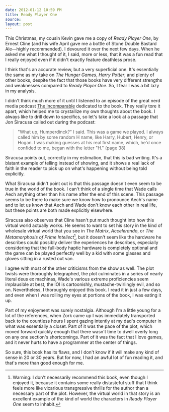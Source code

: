 ```yaml
---
date: 2012-01-12 10:59 PM
title: Ready Player One
source: 
layout: post
---
```


This Christmas, my cousin Kevin gave me a copy of *Ready Player One*, by
Ernest Cline (and his wife April gave me a bottle of Stone Double
Bastard Ale&mdash;highly recommended). I devoured it over the next few
days. When he asked me what I thought of it, I said, more or less, that
it was a fun read that I really enjoyed even if it didn't exactly
feature deathless prose.

I think that's an accurate review, but a very superficial one. It's
essentially the same as my take on *The Hunger Games*, *Harry Potter*,
and plenty of other books, despite the fact that those books have very
different strengths and weaknesses compared to *Ready Player One*. So, I
fear I was a bit lazy in my analysis.

I didn't think much more of it until I listened to an episode of the
great nerd media podcast [The Incomparable][] dedicated to the book.
They really tore it apart, which helped me to crystallize my own
thoughts about the book. I always like to drill down to specifics, so
let's take a look at a passage that Jon Siracusa called out during the
podcast:

> "What up, Humperdinck?" I said. This was a game we played. I always
> called him by some random H name, like Harry, Hubert, Henry, or Hogan.
> I was making guesses at his real first name, which, he'd once confided
> to me, began with the letter "H." (page 38)

Siracusa points out, correctly in my estimation, that this is bad
writing. It's a blatant example of telling instead of showing, and it
shows a real lack of faith in the reader to pick up on what's happening
without being told explicitly.

What Siracusa didn't point out is that this passage doesn't even seem to
be true in the world of the book. I can't think of a single time that
Wade calls Aech anything other than his name after the end of this
scene. This passage seems to be there to make sure we know how to
pronounce Aech's name and to let us know that Aech and Wade don't know
each other in real life, but these points are both made explicitly
elsewhere.

Siracusa also observes that Cline hasn't put much thought into how this
virtual world actually works. He seems to want to set his story in the
kind of wholesale virtual world that you see in *The Matrix*,
*Accelerando*, or *The Metamorphosis of Prime Intellect*[^mopi], but it
doesn't seem like the hardware he describes could possibly deliver the
experiences he describes, especially considering that the full-body
haptic hardware is completely optional and the game can be played
perfectly well by a kid with some glasses and gloves sitting in a rusted
out van.

I agree with most of the other criticisms from the show as well. The
plot twists were thoroughly telegraphed, the plot culminates in a series
of nearly literal deus ex machinas, Wade's various extreme proficiencies
seem implausible at best, the IOI is cartoonishly, mustache-twirlingly
evil, and so on. Nevertheless, I thoroughly enjoyed this book. I read it
in just a few days, and even when I was rolling my eyes at portions of
the book, I was eating it up.

Part of my enjoyment was surely nostalgia. Although I'm a little young
for a lot of the references, when Zork came up I was immediately
transported back to the countless hours I spent gazing intently at my
dad's computer in what was essentially a closet. Part of it was the pace
of the plot, which moved forward quickly enough that there wasn't time
to dwell overly long on any one section's shortcomings. Part of it was
the fact that I love games, and it never hurts to have a programmer at
the center of things.

So sure, this book has its flaws, and I don't know if it will make any
kind of sense in 20 or 30 years. But for now, I had an awful lot of fun
reading it, and that's more than good enough for me.

[The Incomparable]: http://5by5.tv/incomparable
[^mopi]: Warning: I don't necessarily recommend this book, even though I
enjoyed it, because it contains some really distasteful stuff that I
think feels more like vicarious transgressive thrills for the author
than a necessary part of the plot. However, the virtual world in that
story is an excellent example of the kind of world the characters in
*Ready Player One* seem to inhabit.
